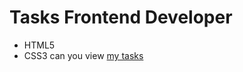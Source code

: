 # Tasks Frontend Developer
- HTML5
- CSS3
can you view [my tasks](https://alexander-rudakov.github.io/tasks/)
